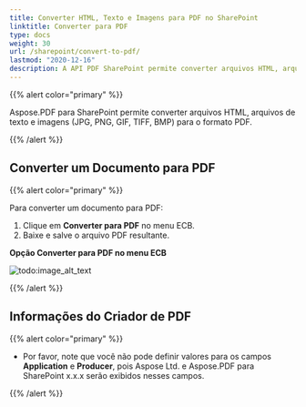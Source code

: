 ```yaml
---
title: Converter HTML, Texto e Imagens para PDF no SharePoint
linktitle: Converter para PDF
type: docs
weight: 30
url: /sharepoint/convert-to-pdf/
lastmod: "2020-12-16"
description: A API PDF SharePoint permite converter arquivos HTML, arquivos de texto e imagens (JPG, PNG, GIF, TIFF, BMP) para o formato PDF.
---
```


{{% alert color="primary" %}}

Aspose.PDF para SharePoint permite converter arquivos HTML, arquivos de texto e imagens (JPG, PNG, GIF, TIFF, BMP) para o formato PDF.

{{% /alert %}}

## **Converter um Documento para PDF**

{{% alert color="primary" %}}

Para converter um documento para PDF:

1. Clique em **Converter para PDF** no menu ECB.
1. Baixe e salve o arquivo PDF resultante.

**Opção Converter para PDF no menu ECB**

![todo:image_alt_text](convert-to-pdf_1.jpg)

{{% /alert %}}

## **Informações do Criador de PDF**

{{% alert color="primary" %}}

- Por favor, note que você não pode definir valores para os campos **Application** e **Producer**, pois Aspose Ltd. e Aspose.PDF para SharePoint x.x.x serão exibidos nesses campos.

{{% /alert %}}
